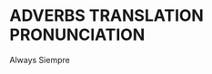 
# ADVERBS                TRANSLATION                 PRONUNCIATION

Always                   Siempre
